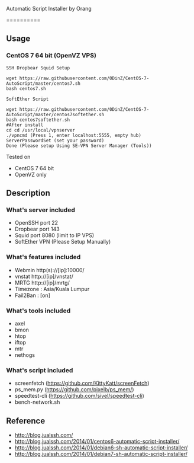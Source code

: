Automatic Script Installer by Orang

==========

## Usage

### CentOS 7 64 bit (OpenVZ VPS)
```
SSH Dropbear Squid Setup

wget https://raw.githubusercontent.com/0DinZ/CentOS-7-AutoScript/master/centos7.sh
bash centos7.sh

SoftEther Script

wget https://raw.githubusercontent.com/0DinZ/CentOS-7-AutoScript/master/centos7softether.sh
bash centos7softether.sh
#After install
cd cd /usr/local/vpnserver
./vpncmd (Press 1, enter localhost:5555, empty hub)
ServerPasswordSet (set your password)
Done (Please setup Using SE-VPN Server Manager (Tools))

```
Tested on
* CentOS 7 64 bit
* OpenVZ only

## Description

### What's server included
* OpenSSH port 22
* Dropbear port 143
* Squid port 8080 (limit to IP VPS)
* SoftEther VPN (Please Setup Manually)

### What's features included
* Webmin http(s)://[ip]:10000/
* vnstat http://[ip]/vnstat/
* MRTG http://[ip]/mrtg/
* Timezone : Asia/Kuala Lumpur
* Fail2Ban : [on]

### What's tools included
* axel
* bmon
* htop
* iftop
* mtr
* nethogs  

### What's script included
* screenfetch (https://github.com/KittyKatt/screenFetch)
* ps_mem.py (https://github.com/pixelb/ps_mem/)
* speedtest-cli (https://github.com/sivel/speedtest-cli)
* bench-network.sh

## Reference
* http://blog.jualssh.com/
* http://blog.jualssh.com/2014/01/centos6-automatic-script-installer/
* http://blog.jualssh.com/2014/01/debian6-sh-automatic-script-installer/
* http://blog.jualssh.com/2014/01/debian7-sh-automatic-script-installer/

